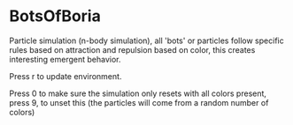 # BotsOfBoria
Particle simulation (n-body simulation), all 'bots' or particles follow specific rules based on attraction and repulsion based on color, this creates interesting emergent behavior.

Press r to update environment.

Press 0 to make sure the simulation only resets with all colors present, press 9, to unset this (the particles will come from a random number of colors)



